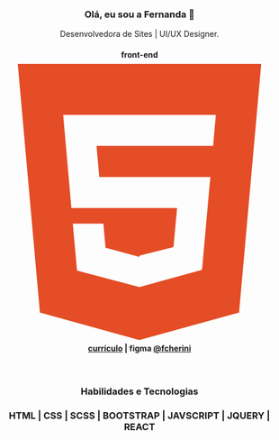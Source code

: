 <h3 align="center"> Olá, eu sou a Fernanda 👋</h3>

<p align="center">
Desenvolvedora de Sites | UI/UX Designer.
</p>
<h4 align="center">
front-end 
  <svg viewBox="0 0 128 128">
<path fill="#E44D26" d="M9.032 2l10.005 112.093 44.896 12.401 45.02-12.387L118.968 2H9.032zm89.126 26.539l-.627 7.172L97.255 39H44.59l1.257 14h50.156l-.336 3.471-3.233 36.119-.238 2.27L64 102.609v.002l-.034.018-28.177-7.423L33.876 74h13.815l.979 10.919L63.957 89H64v-.546l15.355-3.875L80.959 67H33.261l-3.383-38.117L29.549 25h68.939l-.33 3.539z"></path>
</svg>
  <a href="fernanda-cherini.netlify.app">currículo</a> | figma <a href="https://www.figma.com/@fcherini">@fcherini</a>
</h4>
<p  align="center">
</p>

<br/>
<h3 align="center">
Habilidades e Tecnologias
</h3>

<h3 align="center">
  <p>HTML | CSS | SCSS | BOOTSTRAP | JAVSCRIPT | JQUERY | REACT</p>
</h3>
